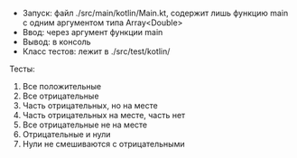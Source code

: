 - Запуск: файл ./src/main/kotlin/Main.kt, содержит лишь функцию main с одним аргументом типа Array\<Double\>
- Ввод: через аргумент функции main
- Вывод: в консоль
- Класс тестов: лежит в ./src/test/kotlin/

Тесты:
1) Все положительные
2) Все отрицательные
3) Часть отрицательных, но на месте
4) Часть отрицательных на месте, часть нет
5) Все отрицательные не на месте
6) Отрицательные и нули
7) Нули не смешиваются с отрицательными